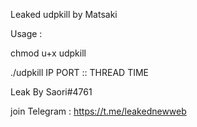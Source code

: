 Leaked udpkill by Matsaki

Usage : 

chmod u+x udpkill

./udpkill IP PORT :: THREAD TIME

Leak By Saori#4761

join Telegram : https://t.me/leakednewweb
